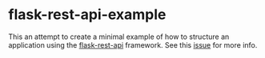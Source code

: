 # flask-rest-api-example

This an attempt to create a minimal example of how to structure an application using the [flask-rest-api](https://github.com/Nobatek/flask-rest-api) framework. See this [issue](https://github.com/Nobatek/flask-rest-api/issues/38) for more info.
